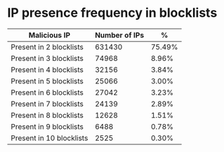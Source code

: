 # IP presence frequency in blocklists
| Malicious IP | Number of IPs | % |
|----|----|----|
| Present in 2 blocklists | 631430 | 75.49% |
| Present in 3 blocklists | 74968 | 8.96% |
| Present in 4 blocklists | 32156 | 3.84% |
| Present in 5 blocklists | 25066 | 3.00% |
| Present in 6 blocklists | 27042 | 3.23% |
| Present in 7 blocklists | 24139 | 2.89% |
| Present in 8 blocklists | 12628 | 1.51% |
| Present in 9 blocklists | 6488 | 0.78% |
| Present in 10 blocklists | 2525 | 0.30% |
